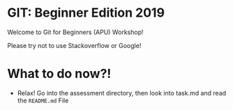 # GIT: Beginner Edition 2019
Welcome to Git for Beginners (APU) Workshop!

Please try not to use Stackoverflow or Google!

# What to do now?!
- Relax! Go into the assessment directory, then look into task.md and read the `README.md` File